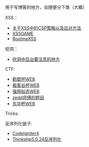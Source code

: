 用于写博客的地方，会随便分下类（大概）


XSS：
+ [关于XSS中的CSP策略以及应对方法](https://github.com/ysllz/Blog/issues/4)
+ [XSSGAME](https://github.com/ysllz/Blog/issues/3)
+ [RootmeXSS](https://github.com/ysllz/Blog/issues/3)

挖洞：
+ [挖洞中后台要注意的地方](https://github.com/ysllz/Blog/issues/2)



CTF:
+ [鹤壁杯WEB ](https://github.com/ysllz/Blog/issues/5)
+ [极客谷杯WEB](https://github.com/ysllz/Blog/issues/8)
+ [强网拟态WEB](https://github.com/ysllz/Blog/issues/9)
+ [zedd师傅的题目](https://github.com/ysllz/Blog/issues/10)
+ [东华杯WEB](https://github.com/ysllz/Blog/issues/14)

Tricks:

反序列化链子:
+ [CodeIgniter4](https://github.com/ysllz/Blog/issues/13)
+ [Thinkphp5.0.24反序列化](https://github.com/ysllz/Blog/issues/1)
